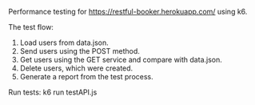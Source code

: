 Performance testing for https://restful-booker.herokuapp.com/ using k6. 

The test flow:
1. Load users from data.json.
2. Send users using the POST method.
3. Get users using the GET service and compare with data.json.
4. Delete users, which were created.
5. Generate a report from the test process. 


Run tests: k6 run testAPI.js
